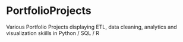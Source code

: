 # PortfolioProjects
Various Portfolio Projects displaying ETL, data cleaning, analytics and visualization skiills in Python / SQL / R
